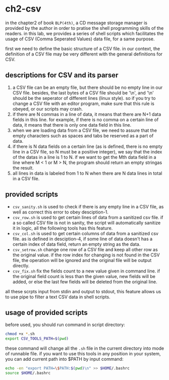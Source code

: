 # ch2-csv

in the chapter2 of book `BLP(4th)`, a CD message storage manager is
provided by the author in order to pratise the shell programming skills
of the readers. in this lab, we provides a series of shell scripts
which facilitates the usage of CSV (Comma Seperated Values) data file,
for a same purpose.

first we need to define the basic structure of a CSV file. in our
context, the definition of a CSV file may be very different with the
general definitions for CSV.

## descriptions for CSV and its parser
1. a CSV file can be an empty file, but there should be no empty line
in our CSV file. besides, the last bytes of a CSV file should be '\n',
and '\n' should be the seperator of different lines (linux style). so
if you try to change a CSV file with an editor program, make sure that
this rule is obeyed, or our scripts may crash.
2. if there are N commas in a line of data, it means that there are N+1
data fields in this line. for example, if there is no comma on a certain
line of data, it means that there is only one data field in this line.
3. when we are loading data from a CSV file, we need to assure that
the empty characters such as spaces and tabs be reserved as a part
of data.
4. if there is N data fields on a certain line (as is defined, there
is no empty line in a CSV file, so N must be a positive integer), we
say that the index of the datas in a line is 1 to N. if we want to get
the Mth data field in a line where M < 1 or M > N, the program should
return an empty stringas the result.
5. all lines in data is labeled from 1 to N when there are N data lines
in total in a CSV file.

## provided scripts
- `csv_sanity.sh` is used to check if there is any empty line in a
CSV file, as well as correct this error to obey desciption-1.
- `csv_row.sh` is used to get certain lines of data from a sanitized
csv file. if a so called CSV file is not in sanity, the script will
automatically sanitize it in logic, all the following tools has this 
feature.
- `csv_col.sh` is used to get certain columns of data from a sanitized
csv file. as is defined in desciption-4, if some line of data doesn't 
has a certain index of data field, return an empty string as the data.
- `csv_setrow.sh` change one row of a CSV file and keep all other row
as the original value. if the row index for changing is not found in
the CSV file, the operation will be ignored and the original file will
be output directly.
- `csv_fix.sh` fix the fields count to a new value given in command
line. if the original field count is less than the given value, new
fields will be added, or else the last few fields will be deleted
from the original line.

all these scrpts input from stdin and output to stdout, this feature
allows us to use pipe to filter a text CSV data in shell scripts.

## usage of provided scripts
before used, you should run command in script directory:

```bash
chmod +x *.sh
export CSV_TOOLS_PATH=$(pwd)
```

these command will change all the `.sh` file in the current directory
into mode of runnable file. if you want to use this tools in any
position in your system, you can add current path into \$PATH by input
command:

```bash
echo -en "export PATH=\$PATH:$(pwd)\n" >> $HOME/.bashrc
source $HOME/.bashrc
```

